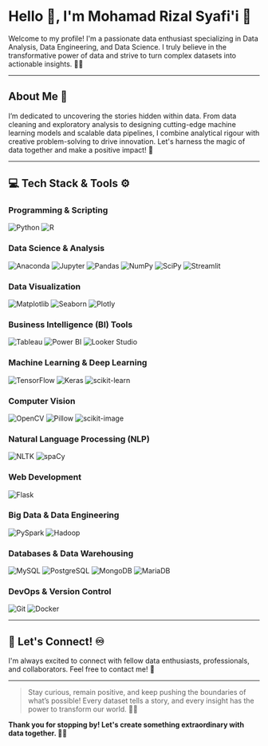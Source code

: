 # Hello 👋, I'm Mohamad Rizal Syafi'i 🥶

Welcome to my profile! I'm a passionate data enthusiast specializing in Data Analysis, Data Engineering, and Data Science. I truly believe in the transformative power of data and strive to turn complex datasets into actionable insights. 🚀✨

---

## About Me 💫

I’m dedicated to uncovering the stories hidden within data. From data cleaning and exploratory analysis to designing cutting-edge machine learning models and scalable data pipelines, I combine analytical rigour with creative problem-solving to drive innovation. Let's harness the magic of data together and make a positive impact! 🌟

---

## 💻 Tech Stack & Tools ⚙️
### Programming & Scripting
![Python](https://img.shields.io/badge/python-3670A0?style=for-the-badge&logo=python&logoColor=ffdd54) ![R](https://img.shields.io/badge/r-%23276DC3.svg?style=for-the-badge&logo=r&logoColor=white)

### Data Science & Analysis
![Anaconda](https://img.shields.io/badge/Anaconda-%2344A833.svg?style=for-the-badge&logo=anaconda&logoColor=white) ![Jupyter](https://img.shields.io/badge/Jupyter-F37626?style=for-the-badge&logo=jupyter&logoColor=white) ![Pandas](https://img.shields.io/badge/pandas-%23150458.svg?style=for-the-badge&logo=pandas&logoColor=white) ![NumPy](https://img.shields.io/badge/numpy-%23013243.svg?style=for-the-badge&logo=numpy&logoColor=white) ![SciPy](https://img.shields.io/badge/SciPy-8CAAE6?style=for-the-badge&logo=scipy&logoColor=white) ![Streamlit](https://img.shields.io/badge/Streamlit-%23FE4B4B.svg?style=for-the-badge&logo=streamlit&logoColor=white)

### Data Visualization
![Matplotlib](https://img.shields.io/badge/Matplotlib-11557C?style=for-the-badge&logo=matplotlib&logoColor=white) ![Seaborn](https://img.shields.io/badge/Seaborn-FF4B4B?style=for-the-badge&logo=seaborn&logoColor=white) ![Plotly](https://img.shields.io/badge/Plotly-01A0E6?style=for-the-badge&logo=plotly&logoColor=white)

### Business Intelligence (BI) Tools
![Tableau](https://img.shields.io/badge/Tableau-E97627?style=for-the-badge&logo=tableau&logoColor=white) ![Power BI](https://img.shields.io/badge/Power%20BI-F2C811?style=for-the-badge&logo=powerbi&logoColor=white) ![Looker Studio](https://img.shields.io/badge/Looker%20Studio-4285F4?style=for-the-badge&logo=google&logoColor=white)

### Machine Learning & Deep Learning
![TensorFlow](https://img.shields.io/badge/TensorFlow-%23FF6F00.svg?style=for-the-badge&logo=TensorFlow&logoColor=white) ![Keras](https://img.shields.io/badge/Keras-%23D00000.svg?style=for-the-badge&logo=Keras&logoColor=white) ![scikit-learn](https://img.shields.io/badge/scikit--learn-%23F7931E.svg?style=for-the-badge&logo=scikit-learn&logoColor=white)

### Computer Vision
![OpenCV](https://img.shields.io/badge/OpenCV-5C3EE8?style=for-the-badge&logo=opencv&logoColor=white) ![Pillow](https://img.shields.io/badge/Pillow-2C8EBB?style=for-the-badge&logo=pillow&logoColor=white) ![scikit-image](https://img.shields.io/badge/scikit--image-FF7700?style=for-the-badge&logo=scikit-image&logoColor=white)

### Natural Language Processing (NLP)
![NLTK](https://img.shields.io/badge/NLTK-3C8CDE?style=for-the-badge&logo=python&logoColor=white) ![spaCy](https://img.shields.io/badge/spaCy-2A5DB0?style=for-the-badge&logo=python&logoColor=white) 

### Web Development
![Flask](https://img.shields.io/badge/flask-%23000.svg?style=for-the-badge&logo=flask&logoColor=white)

### Big Data & Data Engineering
![PySpark](https://img.shields.io/badge/PySpark-%23E25A1C.svg?style=for-the-badge&logo=Apache-Spark&logoColor=white) ![Hadoop](https://img.shields.io/badge/Hadoop-66CCFF?style=for-the-badge&logo=apache-hadoop&logoColor=white)

### Databases & Data Warehousing
![MySQL](https://img.shields.io/badge/mysql-%2300f.svg?style=for-the-badge&logo=mysql&logoColor=white) ![PostgreSQL](https://img.shields.io/badge/PostgreSQL-336791?style=for-the-badge&logo=postgresql&logoColor=white) ![MongoDB](https://img.shields.io/badge/MongoDB-4EA94B?style=for-the-badge&logo=mongodb&logoColor=white) ![MariaDB](https://img.shields.io/badge/MariaDB-003545?style=for-the-badge&logo=mariadb&logoColor=white)

### DevOps & Version Control
![Git](https://img.shields.io/badge/Git-F05032?style=for-the-badge&logo=git&logoColor=white) ![Docker](https://img.shields.io/badge/Docker-2496ED?style=for-the-badge&logo=docker&logoColor=white)

---

## 🔗 Let's Connect! ♾️

I'm always excited to connect with fellow data enthusiasts, professionals, and collaborators. Feel free to contact me! 💸

---

> Stay curious, remain positive, and keep pushing the boundaries of what’s possible! Every dataset tells a story, and every insight has the power to transform our world. 🍏✨

**Thank you for stopping by! Let's create something extraordinary with data together. 🎉🔥**
